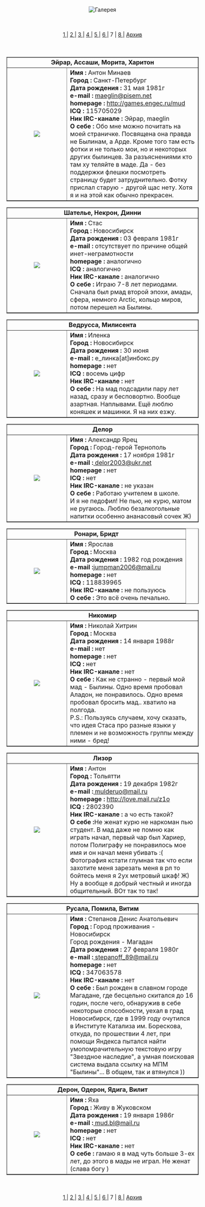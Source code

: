 &nbsp;

<p style='text-align: center'>
<img src="/img/tit_gallery.jpg" alt='Галерея' />
</p>

<br/>
<br/>
<center>
<a href="/gal_pl/"> 1 </a>|
<a href="/gal_pl/2"> 2 </a>|
<a href="/gal_pl/3"> 3 </a>|
<a href="/gal_pl/4"> 4 </a>|
<a href="/gal_pl/5"> 5 </a>|
<a href="/gal_pl/6"> 6 </a>|
7 |
<a href="/gal_pl/8"> 8 </a>|
<a href="/gal_pl/arc"> Архив </a>
</center>
<br/>
<br/>

<table align=center width=450 cellspacing=0 cellpadding=0 border=1><tr>
<td colspan=2 align=center><b>Эйрар, Ассаши, Морита, Харитон</b></td></tr>
<tr><td width=140 align=center valign=middle>
<a href="/gallery_pl/maeglin.jpg" border=0>
<img src="/gallery_pl/maeglin_sm.jpg" border=0>
</a></td>
<td><b>Имя :</b> Антон Минаев<br>
<b>Город :</b> Санкт-Петербург<br>
<b>Дата рождения :</b> 31 мая 1981г<br>
<b>e-mail :</b> <a href="mailto:maeglin@pisem.net">maeglin@pisem.net</a><br>
<b>homepage :</b> <a href="http://games.engec.ru/mud">http://games.engec.ru/mud</a><br>
<b>ICQ :</b> 115705029<br>
<b>Ник IRC-канале :</b> Эйрар, maeglin<br>
<b>О себе :</b> Обо мне можно почитать на моей страничке. Посвящена она правда не Былинам, а
Арде. Кроме того там есть фотки и не только мои, но и некоторых других былинцев.
За разъяснениями кто там ху теляйте в маде. Да - без поддержки флешки посмотреть
страницу будет затруднительно. Фотку прислал старую - другой щас нету. Хотя я и
на этой как обычно прекрасен.<br> 
</td></tr>
</table>
<table align=center width=450 cellspacing=0 cellpadding=0 border=1><tr>
<td colspan=2 align=center><b>Шателье, Некрон, Динни</b></td></tr>
<tr><td width=140 align=center valign=middle>
<a href="/gallery_pl/shatelie.jpg" border=0>
<img src="/gallery_pl/shatelie_sm.jpg" border=0>
</a></td>
<td><b>Имя :</b> Стас<br>
<b>Город :</b> Новосибирск<br>
<b>Дата рождения :</b> 03 февраля 1981г<br>
<b>e-mail :</b> отсутствует по причине общей инет-неграмотности<br>
<b>homepage :</b> аналогично<br>
<b>ICQ :</b> аналогично<br>
<b>Ник IRC-канале :</b> аналогично<br>
<b>О себе :</b> Играю 7-8 лет периодами. Сначала был рмад второй эпохи, амады, сфера, немного Arctic, кольцо миров, потом перешел на Былины.<br> 
</td></tr>
</table><table align=center width=450 cellspacing=0 cellpadding=0 border=1><tr>
<td colspan=2 align=center><b>Ведрусса, Милисента</b></td></tr>
<tr><td width=140 align=center valign=middle>
<a href="/gallery_pl/vedrussa.jpg" border=0>
<img src="/gallery_pl/vedrussa_sm.jpg" border=0>
</a></td>
<td><b>Имя :</b> Иленка<br>
<b>Город :</b> Новосибирск<br>
<b>Дата рождения :</b> 30 июня<br>
<b>e-mail :</b> е_линка[at]инбокс.ру<br>
<b>homepage :</b> нет<br>
<b>ICQ :</b> восемь цифр<br>
<b>Ник IRC-канале :</b> нет<br>
<b>О себе :</b> На мад подсадили пару лет назад, сразу и бесповортно. Вообще азартная. Наплывами. Ещё люблю коняшек и машинки. Я на них езжу.<br> 
</td></tr>
</table><table align=center width=450 cellspacing=0 cellpadding=0 border=1><tr>
<td colspan=2 align=center><b>Делор</b></td></tr>
<tr><td width=140 align=center valign=middle>
<a href="/gallery_pl/delor1.jpg" border=0>
<img src="/gallery_pl/delor_sm.jpg" border=0>
</a></td>
<td><b>Имя :</b> Александр Ярец<br>
<b>Город :</b> Город-герой Тернополь <br>
<b>Дата рождения :</b> 17 ноября 1981г<br>
<b>e-mail :<a href="mailto:delor2003@ukr.net"></b> delor2003@ukr.net</a><br>
<b>homepage :</b> нет</a><br>
<b>ICQ :</b> нет<br>
<b>Ник IRC-канале :</b> не указан<br>
<b>О себе :</b> Работаю учителем в школе.<br>И я не педофил! Не пью, не курю, матом не ругаюсь.
Люблю безалкогольные напитки особенно ананасовый сочек Ж)<br> 
</td></tr>
</table><table align=center width=450 cellspacing=0 cellpadding=0 border=1><tr>
<td colspan=2 align=center><b>Ронари, Бридт</b></td></tr>
<tr><td width=140 align=center valign=middle>
<a href="/gallery_pl/ronary3.jpg" border=0>
<img src="/gallery_pl/ronary3_sm.jpg" border=0>
</a></td>
<td><b>Имя :</b> Ярослав<br>
<b>Город :</b> Москва<br>
<b>Дата рождения :</b> 1982 год рождения<br>
<b>e-mail :<a href="mailto:jumpman2006@mail.ru"></b>jumpman2006@mail.ru</a><br>
<b>homepage :</b> нет<br>
<b>ICQ :</b> 118839965<br>
<b>Ник IRC-канале :</b> не пользуюсь<br>
<b>О себе :</b> Это всё очень печально.
</td></tr>
</table>
<table align=center width=450 cellspacing=0 cellpadding=0 border=1><tr>
<td colspan=2 align=center><b>Никомир</b></td></tr>
<tr><td width=140 align=center valign=middle>
<a href="/gallery_pl/nikomir.jpg" border=0>
<img src="/gallery_pl/nikomir_sm.jpg" border=0>
</a></td>
<td><b>Имя :</b> Николай Хитрин<br>
<b>Город :</b> Москва<br>
<b>Дата рождения :</b> 14 января 1988г<br>
<b>e-mail :</b> нет <br>
<b>homepage :</b> нет<br>
<b>ICQ :</b> нет<br>
<b>Ник IRC-канале :</b> нет<br>
<b>О себе :</b> Как не странно - первый мой мад - Былины. Одно время пробовал Аладон,
не понравилось. Одно время пробовал бросить мад.. хватило на полгода.<br>
P.S.: Пользуясь случаем, хочу сказать, что идея Стаса про разные языки
у племен и не возможность группы между ними - бред!<br> 
</td></tr>
</table><table align=center width=450 cellspacing=0 cellpadding=0 border=1><tr>
<td colspan=2 align=center><b>Лизор</b></td></tr>
<tr><td width=140 align=center valign=middle>
<a href="/gallery_pl/lizor.jpg" border=0>
<img src="/gallery_pl/lizor_sm.jpg" border=0>
</a></td>
<td><b>Имя :</b> Антон<br>
<b>Город :</b> Тольятти<br>
<b>Дата рождения :</b> 19 декабря 1982г<br>
<b>e-mail :<a href="mailto:mulderuo@mail.ru"></b> mulderuo@mail.ru</a><br>
<b>homepage :</b> <a href="http://love.mail.ru/z1o">http://love.mail.ru/z1o</a><br>
<b>ICQ :</b> 2802390<br>
<b>Ник IRC-канале :</b> а чо есть такой?<br>
<b>О себе :</b>Не женат курю не наркоман пью студент. В мад даже не помню как играть 
начал, первый чар был Хариер, потом Полиграфу не понравилось мое имя и он начал меня убивать :( 
Фотография кстати глумная так что если захотите меня зарезать меня в рл то бойтесь меня я 2ух 
метровый шкаф! Ж) Ну а вообще я добрый честный и иногда общительный. ВОт так то так!<br> 
</td></tr>
</table>
<table align=center width=450 cellspacing=0 cellpadding=0 border=1><tr>
<td colspan=2 align=center><b>Русала, Помила, Витим</b></td></tr>
<tr><td width=140 align=center valign=middle>
<a href="/gallery_pl/pomila.jpg" border=0>
<img src="/gallery_pl/rusala_sm.jpg" border=0>
</a></td>
<td><b>Имя :</b> Степанов Денис Анатольевич<br>
<b>Город :</b> Город проживания - Новосибирск<br>
Город рождения - Магадан<br>
<b>Дата рождения :</b> 27 февраля 1980г<br>
<b>e-mail :<a href="mailto:stepanoff_89@mail.ru"></b> stepanoff_89@mail.ru</a><br>
<b>homepage :</b> нет<br>
<b>ICQ :</b> 347063578<br>
<b>Ник IRC-канале :</b> нет<br>
<b>О себе :</b> Был рожден в славном городе Магадане, где бесцельно скитался до 16 годин, после чего, обнаружив в себе некоторые способности, уехал в град Новосибирск, где в 1999 году очутился в Институте Катализа им. Борескова, откуда, по прошествии 4 лет, при помощи Яндекса пытался найти умопомрачительную текстовую игру "Звездное наследие", а умная поисковая система выдала ссылку на МПМ "Былины"... В общем, так и втянулся ))<br> 
</td></tr>
</table>
<table align=center width=450 cellspacing=0 cellpadding=0 border=1><tr>
<td colspan=2 align=center><b>Дерон, Одерон, Ядига, Вилит</b></td></tr>
<tr><td width=140 align=center valign=middle>
<a href="/gallery_pl/deron.jpg" border=0>
<img src="/gallery_pl/deron_sm.jpg" border=0>
</a></td>
<td><b>Имя :</b> Яха<br>
<b>Город :</b> Живу в Жуковском<br>
<b>Дата рождения :</b>  19 января 1986г<br>
<b>e-mail :<a href="mailto:mud.bl@mail.ru"></b> mud.bl@mail.ru</a><br>
<b>homepage :</b> нет<br>
<b>ICQ :</b> нет<br>
<b>Ник IRC-канале :</b> нет<br>
<b>О себе :</b> гамаю я в мад чуть больше 3-ех лет, до этого в мады не играл. Не женат (слава богу ) <br> 
</td></tr>
</table>

<br/>
<br/>
<center>
<a href="/gal_pl/"> 1 </a>|
<a href="/gal_pl/2"> 2 </a>|
<a href="/gal_pl/3"> 3 </a>|
<a href="/gal_pl/4"> 4 </a>|
<a href="/gal_pl/5"> 5 </a>|
<a href="/gal_pl/6"> 6 </a>|
7 |
<a href="/gal_pl/8"> 8 </a>|
<a href="/gal_pl/arc"> Архив </a>
</center>